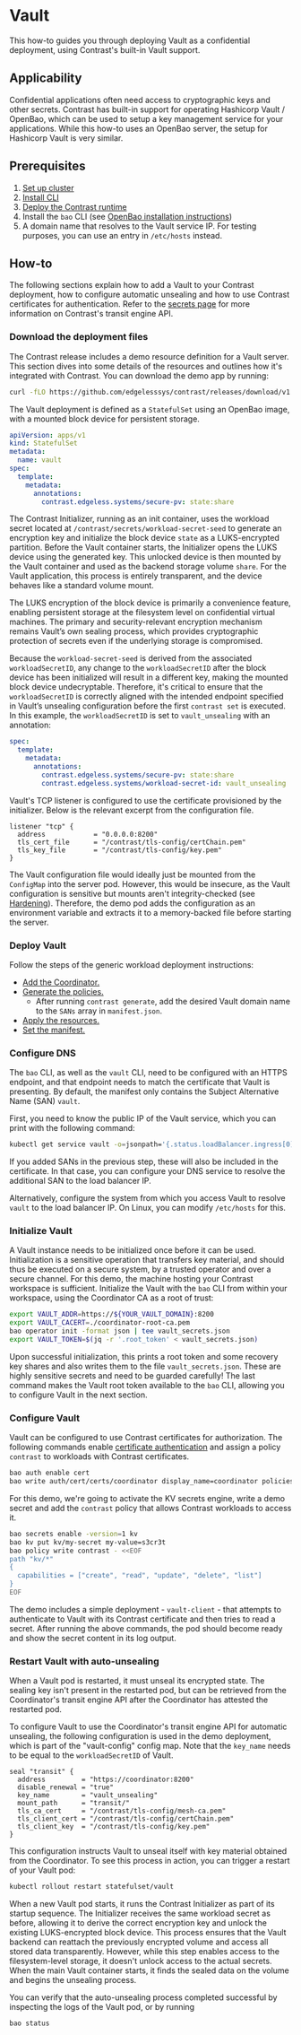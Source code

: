# Vault

This how-to guides you through deploying Vault as a confidential deployment, using Contrast's built-in Vault support.

## Applicability

Confidential applications often need access to cryptographic keys and other secrets.
Contrast has built-in support for operating Hashicorp Vault / OpenBao, which can be used to setup a key management service for your applications.
While this how-to uses an OpenBao server, the setup for Hashicorp Vault is very similar.

## Prerequisites

1. [Set up cluster](cluster-setup/bare-metal.md)
2. [Install CLI](install-cli.md)
3. [Deploy the Contrast runtime](workload-deployment/runtime-deployment.md)
4. Install the `bao` CLI (see [OpenBao installation instructions](https://openbao.org/docs/install/))
5. A domain name that resolves to the Vault service IP.
   For testing purposes, you can use an entry in `/etc/hosts` instead.

## How-to

The following sections explain how to add a Vault to your Contrast deployment, how to configure automatic unsealing and how to use Contrast certificates for authentication.
Refer to the [secrets page](../architecture/secrets.md#transit-secrets-engine) for more information on Contrast's transit engine API.

### Download the deployment files

The Contrast release includes a demo resource definition for a Vault server.
This section dives into some details of the resources and outlines how it's integrated with Contrast.
You can download the demo app by running:

```sh
curl -fLO https://github.com/edgelesssys/contrast/releases/download/v1.13.0/vault-demo.yml --create-dirs --output-dir resources
```

The Vault deployment is defined as a `StatefulSet` using an OpenBao image, with a mounted block device for persistent storage.

```yaml
apiVersion: apps/v1
kind: StatefulSet
metadata:
  name: vault
spec:
  template:
    metadata:
      annotations:
        contrast.edgeless.systems/secure-pv: state:share
```

The Contrast Initializer, running as an init container, uses the workload secret located at `/contrast/secrets/workload-secret-seed` to generate an encryption key and initialize the block device `state` as a LUKS-encrypted partition.
Before the Vault container starts, the Initializer opens the LUKS device using the generated key.
This unlocked device is then mounted by the Vault container and used as the backend storage volume `share`.
For the Vault application, this process is entirely transparent, and the device behaves like a standard volume mount.

The LUKS encryption of the block device is primarily a convenience feature, enabling persistent storage at the filesystem level on confidential virtual machines.
The primary and security-relevant encryption mechanism remains Vault’s own sealing process, which provides cryptographic protection of secrets even if the underlying storage is compromised.

Because the `workload-secret-seed` is derived from the associated `workloadSecretID`, any change to the `workloadSecretID` after the block device has been initialized will result in a different key, making the mounted block device undecryptable.
Therefore, it's critical to ensure that the `workloadSecretID` is correctly aligned with the intended endpoint specified in Vault’s unsealing configuration before the first `contrast set` is executed.
In this example, the `workloadSecretID` is set to `vault_unsealing` with an annotation:

```yaml
spec:
  template:
    metadata:
      annotations:
        contrast.edgeless.systems/secure-pv: state:share
        contrast.edgeless.systems/workload-secret-id: vault_unsealing
```

Vault's TCP listener is configured to use the certificate provisioned by the initializer.
Below is the relevant excerpt from the configuration file.

```hcl
listener "tcp" {
  address            = "0.0.0.0:8200"
  tls_cert_file      = "/contrast/tls-config/certChain.pem"
  tls_key_file       = "/contrast/tls-config/key.pem"
}
```

The Vault configuration file would ideally just be mounted from the `ConfigMap` into the server pod.
However, this would be insecure, as the Vault configuration is sensitive but mounts aren't integrity-checked (see [Hardening](hardening.md#limitations-inherent-to-policy-checking)).
Therefore, the demo pod adds the configuration as an environment variable and extracts it to a memory-backed file before starting the server.

### Deploy Vault

Follow the steps of the generic workload deployment instructions:

- [Add the Coordinator.](workload-deployment/add-coordinator.md)
- [Generate the policies.](workload-deployment/generate-annotations.md)
  - After running `contrast generate`, add the desired Vault domain name to the `SANs` array in `manifest.json`.
- [Apply the resources.](workload-deployment/deploy-application.md)
- [Set the manifest.](workload-deployment/set-manifest.md)

### Configure DNS

The `bao` CLI, as well as the `vault` CLI, need to be configured with an HTTPS endpoint, and that endpoint needs to match the certificate that Vault is presenting.
By default, the manifest only contains the Subject Alternative Name (SAN) `vault`.

First, you need to know the public IP of the Vault service, which you can print with the following command:

```sh
kubectl get service vault -o=jsonpath='{.status.loadBalancer.ingress[0].ip}'
```

If you added SANs in the previous step, these will also be included in the certificate.
In that case, you can configure your DNS service to resolve the additional SAN to the load balancer IP.

Alternatively, configure the system from which you access Vault to resolve `vault` to the load balancer IP.
On Linux, you can modify `/etc/hosts` for this.

### Initialize Vault

A Vault instance needs to be initialized once before it can be used.
Initialization is a sensitive operation that transfers key material, and should thus be executed on a secure system, by a trusted operator and over a secure channel.
For this demo, the machine hosting your Contrast workspace is sufficient.
Initialize the Vault with the `bao` CLI from within your workspace, using the Coordinator CA as a root of trust:

```sh
export VAULT_ADDR=https://${YOUR_VAULT_DOMAIN}:8200
export VAULT_CACERT=./coordinator-root-ca.pem
bao operator init -format json | tee vault_secrets.json
export VAULT_TOKEN=$(jq -r '.root_token' < vault_secrets.json)
```

Upon successful initialization, this prints a root token and some recovery key shares and also writes them to the file `vault_secrets.json`.
These are highly sensitive secrets and need to be guarded carefully!
The last command makes the Vault root token available to the `bao` CLI, allowing you to configure Vault in the next section.

### Configure Vault

Vault can be configured to use Contrast certificates for authorization.
The following commands enable [certificate authentication](https://developer.hashicorp.com/vault/docs/auth/cert) and assign a policy `contrast` to workloads with Contrast certificates.

```sh
bao auth enable cert
bao write auth/cert/certs/coordinator display_name=coordinator policies=contrast certificate=@./mesh-ca.pem
```

For this demo, we're going to activate the KV secrets engine, write a demo secret and add the `contrast` policy that allows Contrast workloads to access it.

```sh
bao secrets enable -version=1 kv
bao kv put kv/my-secret my-value=s3cr3t
bao policy write contrast - <<EOF
path "kv/*"
{
  capabilities = ["create", "read", "update", "delete", "list"]
}
EOF
```

The demo includes a simple deployment - `vault-client` - that attempts to authenticate to Vault with its Contrast certificate and then tries to read a secret.
After running the above commands, the pod should become ready and show the secret content in its log output.

### Restart Vault with auto-unsealing

When a Vault pod is restarted, it must unseal its encrypted state. The sealing key isn't present in the restarted pod, but can be retrieved from the Coordinator's transit engine API after the Coordinator has attested the restarted pod.

To configure Vault to use the Coordinator's transit engine API for automatic unsealing, the following configuration is used in the demo deployment, which is part of the "vault-config" config map.
Note that the `key_name` needs to be equal to the `workloadSecretID` of Vault.

```hcl
seal "transit" {
  address         = "https://coordinator:8200"
  disable_renewal = "true"
  key_name        = "vault_unsealing"
  mount_path      = "transit/"
  tls_ca_cert     = "/contrast/tls-config/mesh-ca.pem"
  tls_client_cert = "/contrast/tls-config/certChain.pem"
  tls_client_key  = "/contrast/tls-config/key.pem"
}
```

This configuration instructs Vault to unseal itself with key material obtained from the Coordinator.
To see this process in action, you can trigger a restart of your Vault pod:

```sh
kubectl rollout restart statefulset/vault
```

When a new Vault pod starts, it runs the Contrast Initializer as part of its startup sequence.
The Initializer receives the same workload secret as before, allowing it to derive the correct encryption key and unlock the existing LUKS-encrypted block device.
This process ensures that the Vault backend can reattach the previously encrypted volume and access all stored data transparently.
However, while this step enables access to the filesystem-level storage, it doesn't unlock access to the actual secrets.
When the main Vault container starts, it finds the sealed data on the volume and begins the unsealing process.

You can verify that the auto-unsealing process completed successful by inspecting the logs of the Vault pod, or by running

```sh
bao status
```
